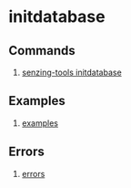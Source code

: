 # initdatabase

## Commands

1. [senzing-tools initdatabase](https://hub.senzing.com/senzing-tools/senzing-tools_initdatabsae)

## Examples

1. [examples](examples.md)

## Errors

1. [errors](errors.md)
